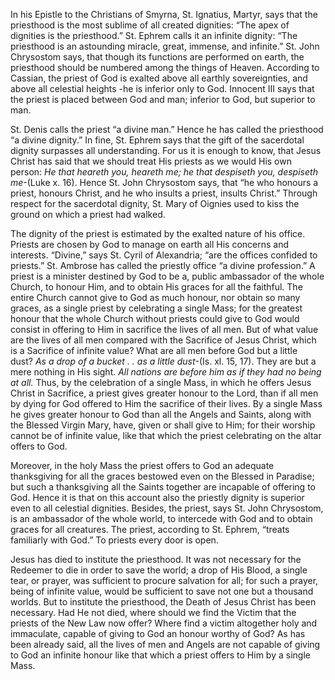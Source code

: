 
In his Epistle to the Christians of Smyrna, St. Ignatius, Martyr, says that the priesthood is the most sublime of all created dignities: “The apex of dignities is the priesthood.” St. Ephrem calls it an infinite dignity: “The priesthood is an astounding miracle, great, immense, and infinite.” St. John Chrysostom says, that though its functions are performed on earth, the priesthood should be numbered among the things of Heaven. According to Cassian, the priest of God is exalted above all earthly sovereignties, and above all celestial heights -he is inferior only to God. Innocent III says that the priest is placed between God and man; inferior to God, but superior to man.

St. Denis calls the priest “a divine man.” Hence he has called the priesthood “a divine dignity.” In fine, St. Ephrem says that the gift of the sacerdotal dignity surpasses all understanding. For us it is enough to know, that Jesus Christ has said that we should treat His priests as we would His own person: _He that heareth you, heareth me; he that despiseth you, despiseth me_-(Luke x. 16). Hence St. John Chrysostom says, that “he who honours a priest, honours Christ, and he who insults a priest, insults Christ.” Through respect for the sacerdotal dignity, St. Mary of Oignies used to kiss the ground on which a priest had walked.

The dignity of the priest is estimated by the exalted nature of his office. Priests are chosen by God to manage on earth all His concerns and interests. “Divine,” says St. Cyril of Alexandria; “are the offices confided to priests.” St. Ambrose has called the priestly office “a divine profession.” A priest is a minister destined by God to be a, public ambassador of the whole Church, to honour Him, and to obtain His graces for all the faithful. The entire Church cannot give to God as much honour, nor obtain so many graces, as a single priest by celebrating a single Mass; for the greatest honour that the whole Church without priests could give to God would consist in offering to Him in sacrifice the lives of all men. But of what value are the lives of all men compared with the Sacrifice of Jesus Christ, which is a Sacrifice of infinite value? What are all men before God but a little dust? _As a drop of a bucket . . as a little dust_-(Is. xl. 15, 17). They are but a mere nothing in His sight. _All nations are before him as if they had no being at all._ Thus, by the celebration of a single Mass, in which he offers Jesus Christ in Sacrifice, a priest gives greater honour to the Lord, than if all men by dying for God offered to Him the sacrifice of their lives. By a single Mass he gives greater honour to God than all the Angels and Saints, along with the Blessed Virgin Mary, have, given or shall give to Him; for their worship cannot be of infinite value, like that which the priest celebrating on the altar offers to God.

Moreover, in the holy Mass the priest offers to God an adequate thanksgiving for all the graces bestowed even on the Blessed in Paradise; but such a thanksgiving all the Saints together are incapable of offering to God. Hence it is that on this account also the priestly dignity is superior even to all celestial dignities. Besides, the priest, says St. John Chrysostom, is an ambassador of the whole world, to intercede with God and to obtain graces for all creatures. The priest, according to St. Ephrem, “treats familiarly with God.” To priests every door is open.

Jesus has died to institute the priesthood. It was not necessary for the Redeemer to die in order to save the world; a drop of His Blood, a single tear, or prayer, was sufficient to procure salvation for all; for such a prayer, being of infinite value, would be sufficient to save not one but a thousand worlds. But to institute the priesthood, the Death of Jesus Christ has been necessary. Had He not died, where should we find the Victim that the priests of the New Law now offer? Where find a victim altogether holy and immaculate, capable of giving to God an honour worthy of God? As has been already said, all the lives of men and Angels are not capable of giving to God an infinite honour like that which a priest offers to Him by a single Mass.

